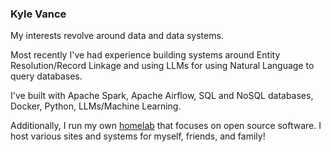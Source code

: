 ### Kyle Vance

My interests revolve around data and data systems.

Most recently I've had experience building systems around Entity Resolution/Record Linkage and using LLMs for using Natural Language to query databases.

I've built with Apache Spark, Apache Airflow, SQL and NoSQL databases, Docker, Python, LLMs/Machine Learning.

Additionally, I run my own [homelab](https://github.com/Vethorm-homelab) that focuses on open source software. I host various sites and systems for myself, friends, and family!
